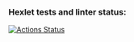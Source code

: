 ### Hexlet tests and linter status:

[![Actions Status](https://github.com/Douglas-san-anton/Proyecto2-project-103/actions/workflows/hexlet-check.yml/badge.svg)](https://github.com/Douglas-san-anton/Proyecto2-project-103/actions)
